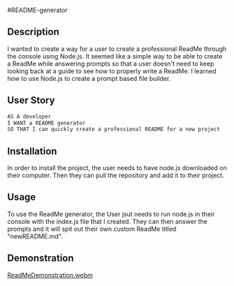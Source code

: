 #README-generator

## Description

I wanted to create a way for a user to create a professional ReadMe through the console using Node.js. It seemed like a simple way to be able to create a ReadMe while answering prompts so that a user doesn't need to keep looking back at a guide to see how to properly write a ReadMe. I learned how to use Node.js to create a prompt based file builder.

## User Story

```md
AS A developer
I WANT a README generator
SO THAT I can quickly create a professional README for a new project
```

## Installation
In order to install the project, the user needs to have node.js downloaded on their computer. Then they can pull the repository and add it to their project.

## Usage

To use the ReadMe generator, the User jsut needs to run node.js in their console with the index.js file that I created. They can then answer the prompts and it will spit out their own custom ReadMe titled "newREADME.md".

## Demonstration
[ReadMeDemonstration.webm](https://user-images.githubusercontent.com/108427880/211883834-3db076c8-93aa-42ee-8a8b-5b0d42b74a71.webm)
